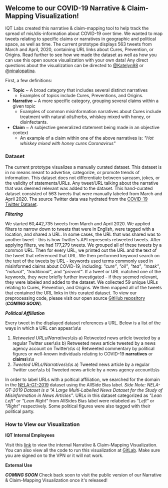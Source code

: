 ## Welcome to our COVID-19 Narrative & Claim-Mapping Visualization!

IQT Labs created this narrative & claim-mapping tool to help track the spread of mis/dis-information about COVID-19 over time. We wanted to map tweets relating to specific claims or narratives in geographic and political space, as well as time. The current prototype displays 563 tweets from March and April, 2020, containing URL links about Cures, Prevention, or Origins. Read further to see how we made the dataset as well as how you can use this open source visualization with your own data! Any direct questions about the visualization can be directed to [@Katelyn98](https://github.com/katelyn98) or [@ninalopatina](https://github.com/ninalopatina).

First, a few definitions: 
- **Topic** ~ A broad category that includes several distinct narratives
  - Examples of topics include Cures, Preventions, and Origins.
- **Narrative** ~ A more specific category, grouping several claims within a given topic
  - Examples of common misinformation narratives about Cures include treatment with natural oils/herbs, whiskey mixed with honey, or disinfectants. 
 - **Claim** ~ A subjective generalized statement being made in an objective context 
    - An example of a claim within one of the above narratives is: _"Hot whiskey mixed with honey cures Coronavirus"_

### Dataset

The current prototype visualizes a manually curated dataset. This dataset is in no means meant to advertise, categorize, or promote trends of information. This dataset does not differentiate between sarcasm, jokes, or the validity of statements/URLs. Any tweet/URL talking about the narrative that was deemed relevant was added to the dataset. This hand-curated dataset consisted of 563 tweets that were manually labeled from March and April 2020. The source Twitter data was hydrated from the [COVID-19 Twitter Dataset](https://github.com/echen102/COVID-19-TweetIDs). 

***Filtering***

We started 60,442,735 tweets from March and April 2020. We applied filters to narrow down to tweets that were in English, were tagged with a location, and shared a URL. In some cases, the URL that was shared was to another tweet - this is how Twitter's API represents retweeted tweets. After applying filters, we had 177,279 tweets. We grouped all of these tweets by a common URL. Then for every URL, we printed out the URL and the text of the tweet that referenced that URL. We then performed keyword search on the text of the tweets by URL - keywords used terms commonly used in misinformed claims about COVID-19, including: _"cure"_, _"oil"_, _"tea"_, _"mask"_, _"natural"_, _"traditional"_, and _"prevent"_. If a tweet or URL matched one of the keywords, they were briefly further investigated - if they seemed relevant, they were labeled and added to the dataset. We collected 59 unique URLs relating to Cures, Prevention, and Origins. We then mapped all of the tweets that contained the URL links in this curated dataset. To view our preprocessing code, please visit our open source [GitHub repository]() (***COMING SOON***). 

***Political Affiliation***

Every tweet in the displayed dataset references a URL. Below is a list of the ways in which a URL can appear:\s\s
1) *Retweeted URLs/Narratives*\s\s
  a) Retweeted news article tweeted by a regular Twitter user\s\s
  b) Retweeted news article tweeted by a news agency account on Twitter\s\s
  c) Retweeted commentary by political figures or well-known individuals relating to COVID-19 **narratives** or **claims**\s\s
2) *Tweeted URLs/Narratives*\s\s
  a) Tweeted news article by a regular Twitter user\s\s
  b) Tweeted news article by a news agency account\s\s
  
In order to label URLs with a poltical affiliation, we searched for the domain in the [NELA-GT-2019](https://dataverse.harvard.edu/dataset.xhtml?persistentId=doi:10.7910/DVN/O7FWPO) dataset using the AllSide Bias label. _Side Note: NELA-GT-2019 Dataset is a "A Large Multi-Labelled News Dataset for the Study of Misinformation in News Articles"_. URLs in this dataset categorized as _"Lean Left"_ or _"Lean Right"_ from AllSides Bias label were relabeled as _"Left"_ or _"Right"_ respectively. Some political figures were also tagged with their political party. 

### How to View our Visualization

**IQT Internal Employees** 

Visit this [link](https://vsrv-plotly.a.internal/claim-mapping/) to view the internal Narrative & Claim-Mapping Visualization. You can also view all the code to run this visualization at [GitLab](https://gitlab.iqt.org/labs/lab41/claim-mapping). Make sure you are signed on to the VPN or it will not work.

**External Use** 

***COMING SOON***
Check back soon to visit the public version of our Narrative & Claim-Mapping Visualization once it's released! 
